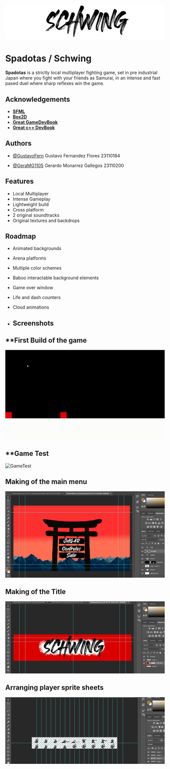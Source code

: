 
![Logo](https://github.com/GustavoFern/Spadotas/blob/main/assets/images/titulo.png)


# Spadotas / Schwing

**Spadotas** is a strictly local multiplayer fighting game, set in pre industrial Japan where you fight with your friends as Samurai, in an intense and fast pased duel where sharp reflexes win the game.


## Acknowledgements

 - [**SFML**](https://www.sfml-dev.org/)
 - [**Box2D**](https://box2d.org/)
 - [**Great GameDevBook**](https://www.amazon.com/Level-Guide-Great-Video-Design/dp/1118877160)
 - [**Great c++ DevBook**](https://github.com/CRySoL/pensarencpp)

## Authors

- [@GustavoFern](https://github.com/GustavoFern)
    Gustavo Fernandez Flores 23110184

- [@GeraMG1105](https://github.com/GeraMG1105)
    Gerardo Monarrez Gallegos 23110200

## Features

- Local Multiplayer
- Intense Gameplay
- Lightweight build
- Cross platform
- 2 original soundtracks
- Original textures and backdrops





## Roadmap

- Animated backgrounds

- Arena platforms

- Multiple color schemes

- Baboo interactable background elements

- Game over window

- Life and dash counters 

- Cloud animations

-  ## Screenshots

## **First Build of the game
![FirstBuild](https://github.com/GustavoFern/Spadotas/blob/main/Readme%20images/PhysicsTest.gif)

## **Game Test 
![GameTest](https://github.com/GustavoFern/Spadotas/blob/main/Readme%20images/GameTest.gif)

## **Making of the main menu**
![PhotoShopScreen1](https://github.com/GustavoFern/Spadotas/blob/main/Readme%20images/screenshot1.png)



## **Making of the Title**
![PhotoShopScreen2](https://github.com/GustavoFern/Spadotas/blob/main/Readme%20images/screenshot2.png)



## **Arranging player sprite sheets**
![PhotoShopScreen3](https://github.com/GustavoFern/Spadotas/blob/main/Readme%20images/Screenshot3.png)





